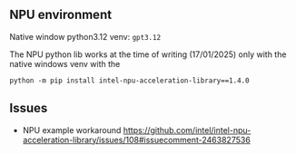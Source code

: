## NPU environment
Native window python3.12 venv: `gpt3.12`

The NPU python lib works at the time of writing (17/01/2025) only with the native windows venv with the 
```shell
python -m pip install intel-npu-acceleration-library==1.4.0
```

## Issues
* NPU example workaround https://github.com/intel/intel-npu-acceleration-library/issues/108#issuecomment-2463827536



